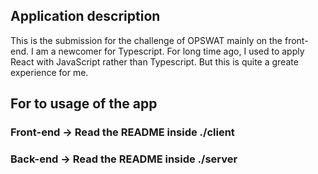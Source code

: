 ## Application description

This is the submission for the challenge of OPSWAT mainly on the front-end.
I am a newcomer for Typescript. For long time ago, I used to apply React with JavaScript rather than Typescript. But this is quite a greate experience for me.

## For to usage of the app

### Front-end -> Read the README inside ./client

### Back-end -> Read the README inside ./server
